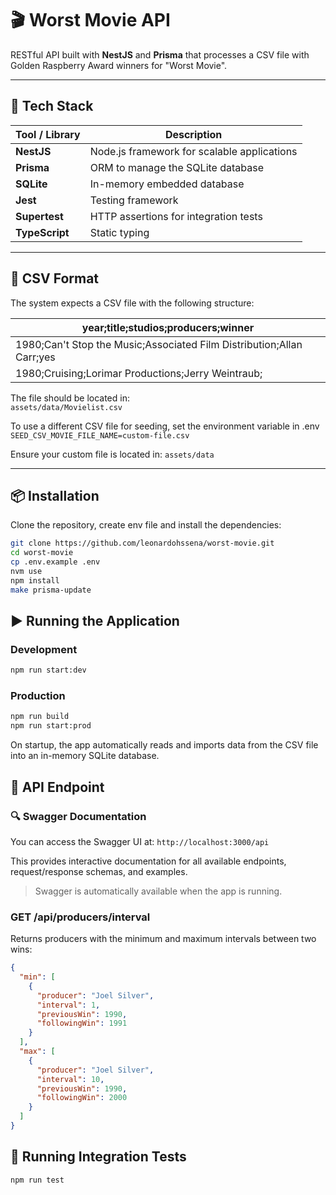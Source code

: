 # 🎬 Worst Movie API

RESTful API built with **NestJS** and **Prisma** that processes a CSV file with Golden Raspberry Award winners for "Worst Movie".

---

## 🚀 Tech Stack

| Tool / Library     | Description                                 |
|--------------------|---------------------------------------------|
| **NestJS**         | Node.js framework for scalable applications |
| **Prisma**         | ORM to manage the SQLite database           |
| **SQLite**         | In-memory embedded database                 |
| **Jest**           | Testing framework                           |
| **Supertest**      | HTTP assertions for integration tests       |
| **TypeScript**     | Static typing                               |

---

## 📁 CSV Format

The system expects a CSV file with the following structure:

|year;title;studios;producers;winner|
|-----------------------------------|
|1980;Can't Stop the Music;Associated Film Distribution;Allan Carr;yes|
|1980;Cruising;Lorimar Productions;Jerry Weintraub;|

The file should be located in:  
`assets/data/Movielist.csv`

To use a different CSV file for seeding, set the environment variable in .env
``
SEED_CSV_MOVIE_FILE_NAME=custom-file.csv
``

Ensure your custom file is located in:
`assets/data`

---

## 📦 Installation

Clone the repository, create env file and install the dependencies:

```bash
git clone https://github.com/leonardohssena/worst-movie.git
cd worst-movie
cp .env.example .env
nvm use
npm install
make prisma-update
```

## ▶️ Running the Application

### Development

```bash
npm run start:dev
```

### Production

```bash
npm run build
npm run start:prod
```

On startup, the app automatically reads and imports data from the CSV file into an in-memory SQLite database.

## 📡 API Endpoint

### 🔍 Swagger Documentation

You can access the Swagger UI at:
`http://localhost:3000/api`

This provides interactive documentation for all available endpoints, request/response schemas, and examples.
> Swagger is automatically available when the app is running.

### GET /api/producers/interval

Returns producers with the minimum and maximum intervals between two wins:

```json
{
  "min": [
    {
      "producer": "Joel Silver",
      "interval": 1,
      "previousWin": 1990,
      "followingWin": 1991
    }
  ],
  "max": [
    {
      "producer": "Joel Silver",
      "interval": 10,
      "previousWin": 1990,
      "followingWin": 2000
    }
  ]
}
```

## 🧪 Running Integration Tests

```bash
npm run test
```
